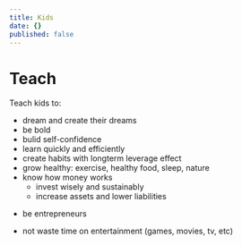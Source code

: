 ```yaml
---
title: Kids
date: {}
published: false
---
```


# Teach

Teach kids to:

- dream and create their dreams
- be bold
- bulid self-confidence
- learn quickly and efficiently
- create habits with longterm leverage effect
- grow healthy: exercise, healthy food, sleep, nature
- know how money works
  - invest wisely and sustainably
  - increase assets and lower liabilities
* be entrepreneurs
- not waste time on entertainment (games, movies, tv, etc)
